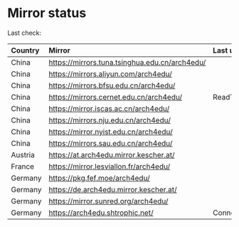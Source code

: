 <script src="./time.js"></script>
# Mirror status
Last check: <script type="text/javascript">localize(1758804729.0751119);</script>

|Country|Mirror|Last update|
|:------|:-----|:----------|
|China|https://mirrors.tuna.tsinghua.edu.cn/arch4edu/|<script type="text/javascript">localize(1758739112);</script>|
|China|https://mirrors.aliyun.com/arch4edu/|<script type="text/javascript">localize(1758739112);</script>|
|China|https://mirrors.bfsu.edu.cn/arch4edu/|<script type="text/javascript">localize(1758739112);</script>|
|China|https://mirrors.cernet.edu.cn/arch4edu/|ReadTimeout|
|China|https://mirror.iscas.ac.cn/arch4edu/|<script type="text/javascript">localize(1758739112);</script>|
|China|https://mirrors.nju.edu.cn/arch4edu/|<script type="text/javascript">localize(1758739112);</script>|
|China|https://mirror.nyist.edu.cn/arch4edu/|<script type="text/javascript">localize(1758739112);</script>|
|China|https://mirrors.sau.edu.cn/arch4edu/|<script type="text/javascript">localize(1756795646);</script>|
|Austria|https://at.arch4edu.mirror.kescher.at/|<script type="text/javascript">localize(1756104457);</script>|
|France|https://mirror.lesviallon.fr/arch4edu/|<script type="text/javascript">localize(1756709288);</script>|
|Germany|https://pkg.fef.moe/arch4edu/|<script type="text/javascript">localize(1756104457);</script>|
|Germany|https://de.arch4edu.mirror.kescher.at/|<script type="text/javascript">localize(1756104457);</script>|
|Germany|https://mirror.sunred.org/arch4edu/|<script type="text/javascript">localize(1758739112);</script>|
|Germany|https://arch4edu.shtrophic.net/|ConnectionError|

<script src="./tablefilter/tablefilter.js"></script>
<script src="./table.js"></script>